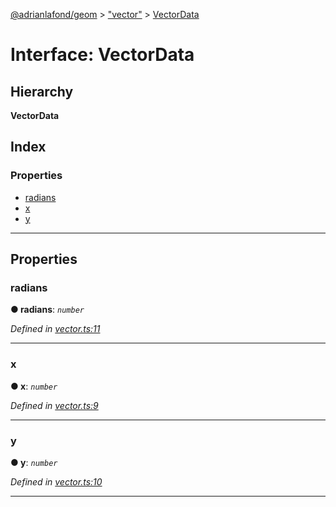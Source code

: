 [@adrianlafond/geom](../README.md) > ["vector"](../modules/_vector_.md) > [VectorData](../interfaces/_vector_.vectordata.md)

# Interface: VectorData

## Hierarchy

**VectorData**

## Index

### Properties

* [radians](_vector_.vectordata.md#radians)
* [x](_vector_.vectordata.md#x)
* [y](_vector_.vectordata.md#y)

---

## Properties

<a id="radians"></a>

###  radians

**● radians**: *`number`*

*Defined in [vector.ts:11](https://github.com/adrianlafond/geom/blob/0487d18/src/vector.ts#L11)*

___
<a id="x"></a>

###  x

**● x**: *`number`*

*Defined in [vector.ts:9](https://github.com/adrianlafond/geom/blob/0487d18/src/vector.ts#L9)*

___
<a id="y"></a>

###  y

**● y**: *`number`*

*Defined in [vector.ts:10](https://github.com/adrianlafond/geom/blob/0487d18/src/vector.ts#L10)*

___

